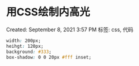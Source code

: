 # 用CSS绘制内高光

Created: September 8, 2021 3:57 PM
标签: css, 代码

```css
width: 200px;
heihgt: 120px;
background: #333;
box-shadow: 0 0 20px #fff inset;
```